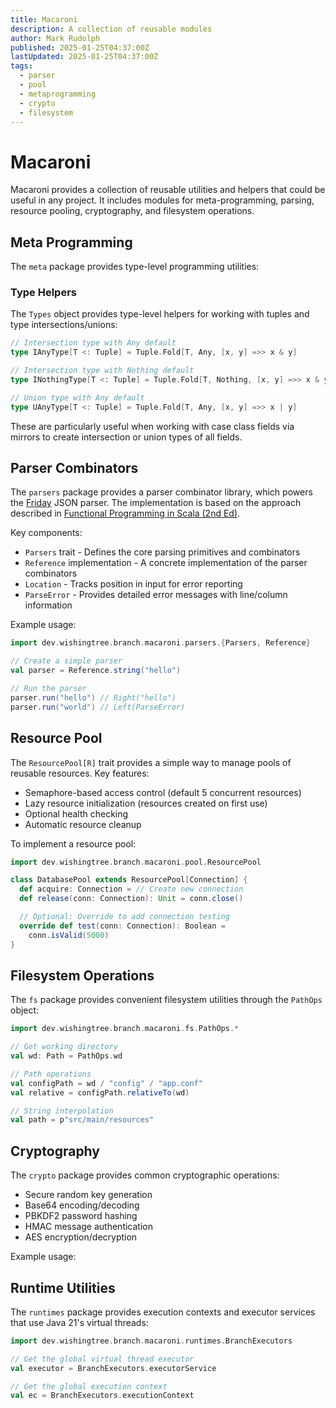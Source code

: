 ```yaml
---
title: Macaroni
description: A collection of reusable modules
author: Mark Rudolph
published: 2025-01-25T04:37:00Z
lastUpdated: 2025-01-25T04:37:00Z
tags:
  - parser
  - pool
  - metaprogramming
  - crypto
  - filesystem
---
```


# Macaroni

Macaroni provides a collection of reusable utilities and helpers that could be useful in any project. It includes modules for meta-programming, parsing, resource pooling, cryptography, and filesystem operations.

## Meta Programming

The `meta` package provides type-level programming utilities:

### Type Helpers

The `Types` object provides type-level helpers for working with tuples and type intersections/unions:

```scala
// Intersection type with Any default
type IAnyType[T <: Tuple] = Tuple.Fold[T, Any, [x, y] =>> x & y]

// Intersection type with Nothing default
type INothingType[T <: Tuple] = Tuple.Fold[T, Nothing, [x, y] =>> x & y]

// Union type with Any default
type UAnyType[T <: Tuple] = Tuple.Fold[T, Any, [x, y] =>> x | y]
```

These are particularly useful when working with case class fields via mirrors to create intersection or union types of all fields.

## Parser Combinators

The `parsers` package provides a parser combinator library, which powers the [Friday](../friday/index.md) JSON parser. The implementation is based on the approach described in [Functional Programming in Scala (2nd Ed)](https://www.manning.com/books/functional-programming-in-scala-second-edition).

Key components:

- `Parsers` trait - Defines the core parsing primitives and combinators
- `Reference` implementation - A concrete implementation of the parser combinators
- `Location` - Tracks position in input for error reporting
- `ParseError` - Provides detailed error messages with line/column information

Example usage:

```scala
import dev.wishingtree.branch.macaroni.parsers.{Parsers, Reference}

// Create a simple parser
val parser = Reference.string("hello")

// Run the parser
parser.run("hello") // Right("hello")
parser.run("world") // Left(ParseError)
```

## Resource Pool

The `ResourcePool[R]` trait provides a simple way to manage pools of reusable resources. Key features:

- Semaphore-based access control (default 5 concurrent resources)
- Lazy resource initialization (resources created on first use)
- Optional health checking
- Automatic resource cleanup

To implement a resource pool:

```scala
import dev.wishingtree.branch.macaroni.pool.ResourcePool

class DatabasePool extends ResourcePool[Connection] {
  def acquire: Connection = // Create new connection
  def release(conn: Connection): Unit = conn.close()

  // Optional: Override to add connection testing
  override def test(conn: Connection): Boolean =
    conn.isValid(5000)
}
```

## Filesystem Operations

The `fs` package provides convenient filesystem utilities through the `PathOps` object:

```scala
import dev.wishingtree.branch.macaroni.fs.PathOps.*

// Get working directory
val wd: Path = PathOps.wd

// Path operations
val configPath = wd / "config" / "app.conf"
val relative = configPath.relativeTo(wd)

// String interpolation
val path = p"src/main/resources"
```

## Cryptography

The `crypto` package provides common cryptographic operations:

- Secure random key generation 
- Base64 encoding/decoding
- PBKDF2 password hashing
- HMAC message authentication
- AES encryption/decryption

Example usage:

## Runtime Utilities

The `runtimes` package provides execution contexts and executor services that use Java 21's virtual threads:

```scala
import dev.wishingtree.branch.macaroni.runtimes.BranchExecutors

// Get the global virtual thread executor
val executor = BranchExecutors.executorService

// Get the global execution context
val ec = BranchExecutors.executionContext
```
